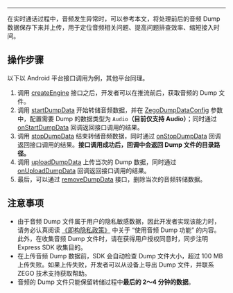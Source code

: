 <Title>如何获取、上传音频的 Dump 文件？</Title>



- - -

在实时通话过程中，音频发生异常时，可以参考本文，将处理前后的音频 Dump 数据保存下来并上传，用于定位音频相关问题、提高问题排查效率、缩短接入时间。

## 操作步骤

以下以 Android 平台接口调用为例，其他平台同理。

1. 调用 [createEngine](https://doc-zh.zego.im/article/api?doc=Express_Video_SDK_API~java_android~class~ZegoExpressEngine#create-engine) 接口之后，开发者可以在推流前后，获取音频的 Dump 文件。
2. 调用 [startDumpData](https://doc-zh.zego.im/article/api?doc=Express_Video_SDK_API~java_android~class~ZegoExpressEngine#start-dump-data) 开始转储音频数据，并在 [ZegoDumpDataConfig](https://doc-zh.zego.im/article/api?doc=Express_Video_SDK_API~java_android~class~ZegoDumpDataConfig) 参数中，配置需要 Dump 的数据类型为 `Audio`**（目前仅支持 Audio）**；同时通过 [onStartDumpData](https://doc-zh.zego.im/article/api?doc=Express_Video_SDK_API~java_android~class~IZegoEventHandler#on-start-dump-data) 回调返回接口调用的结果。
3. 调用 [stopDumpData](https://doc-zh.zego.im/article/api?doc=Express_Video_SDK_API~java_android~class~ZegoExpressEngine#stop-dump-data) 结束转储音频数据，同时通过 [onStopDumpData](https://doc-zh.zego.im/article/api?doc=Express_Video_SDK_API~java_android~class~IZegoEventHandler#on-stop-dump-data) 回调返回接口调用的结果。**接口调用成功后，回调中会返回 Dump 文件的目录路径。**
4. 调用 [uploadDumpData](https://doc-zh.zego.im/article/api?doc=Express_Video_SDK_API~java_android~class~ZegoExpressEngine#upload-dump-data) 上传当次的 Dump 数据，同时通过 [onUploadDumpData](https://doc-zh.zego.im/article/api?doc=Express_Video_SDK_API~java_android~class~IZegoEventHandler#on-upload-dump-data) 回调返回接口调用的结果。
5. 最后，可以通过 [removeDumpData](https://doc-zh.zego.im/article/api?doc=Express_Video_SDK_API~java_android~class~ZegoExpressEngine#remove-dump-data) 接口，删除当次的音频转储数据。

## 注意事项

- 由于音频 Dump 文件属于用户的隐私敏感数据，因此开发者实现该能力时，请务必认真阅读 [《即构隐私政策》](https://www.zego.im/privacy) 中关于 “使用音频 Dump 功能” 的内容。此外，在收集音频 Dump 文件时，请在获得用户授权同意时，同步注明 Express SDK 收集目的。
- 在上传音频 Dump 数据前，SDK 会自动检查 Dump 文件大小，超过 100 MB 上传失败。如果上传失败，开发者可以从设备上导出 Dump 文件，并联系 ZEGO 技术支持获取帮助。
- 音频的 Dump 文件只能保留转储过程中**最后的 2～4 分钟的数据**。